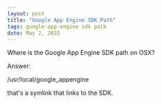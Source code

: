```yaml
---
layout: post
title: "Google App Engine SDK Path"
tags: google-app-engine sdk path
date: May 2, 2015
---
```


Where is the Google App Engine SDK path on OSX?

Answer: 

/usr/local/google_appengine 

that's a symlink that links to the SDK.